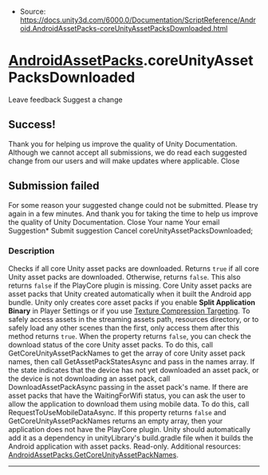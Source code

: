 * Source: https://docs.unity3d.com/6000.0/Documentation/ScriptReference/Android.AndroidAssetPacks-coreUnityAssetPacksDownloaded.html

#  [AndroidAssetPacks](https://docs.unity3d.com/6000.0/Documentation/ScriptReference/Android.AndroidAssetPacks.html).coreUnityAssetPacksDownloaded
Leave feedback
Suggest a change
## Success!
Thank you for helping us improve the quality of Unity Documentation. Although we cannot accept all submissions, we do read each suggested change from our users and will make updates where applicable.
Close
## Submission failed
For some reason your suggested change could not be submitted. Please <a>try again</a> in a few minutes. And thank you for taking the time to help us improve the quality of Unity Documentation.
Close
Your name Your email Suggestion* Submit suggestion
Cancel
coreUnityAssetPacksDownloaded; 
### Description
Checks if all core Unity asset packs are downloaded.
Returns `true` if all core Unity asset packs are downloaded. Otherwise, returns `false`. This also returns `false` if the PlayCore plugin is missing. Core Unity asset packs are asset packs that Unity created automatically when it built the Android app bundle. Unity only creates core asset packs if you enable **Split Application Binary** in Player Settings or if you use [Texture Compression Targeting](https://docs.unity3d.com/6000.0/Documentation/Manual/android-distribution-google-play.html#texture-compression-targeting). To safely access assets in the streaming assets path, resources directory, or to safely load any other scenes than the first, only access them after this method returns `true`. When the property returns `false`, you can check the download status of the core Unity asset packs. To do this, call GetCoreUnityAssetPackNames to get the array of core Unity asset pack names, then call GetAssetPackStatesAsync and pass in the names array. If the state indicates that the device has not yet downloaded an asset pack, or the device is not downloading an asset pack, call DownloadAssetPackAsync passing in the asset pack's name. If there are asset packs that have the WaitingForWifi status, you can ask the user to allow the application to download them using mobile data. To do this, call RequestToUseMobileDataAsync. If this property returns `false` and GetCoreUnityAssetPackNames returns an empty array, then your application does not have the PlayCore plugin. Unity should automatically add it as a dependency in unityLibrary's build.gradle file when it builds the Android application with asset packs. Read-only. Additional resources: [AndroidAssetPacks.GetCoreUnityAssetPackNames](https://docs.unity3d.com/6000.0/Documentation/ScriptReference/Android.AndroidAssetPacks.GetCoreUnityAssetPackNames.html).
* * *
